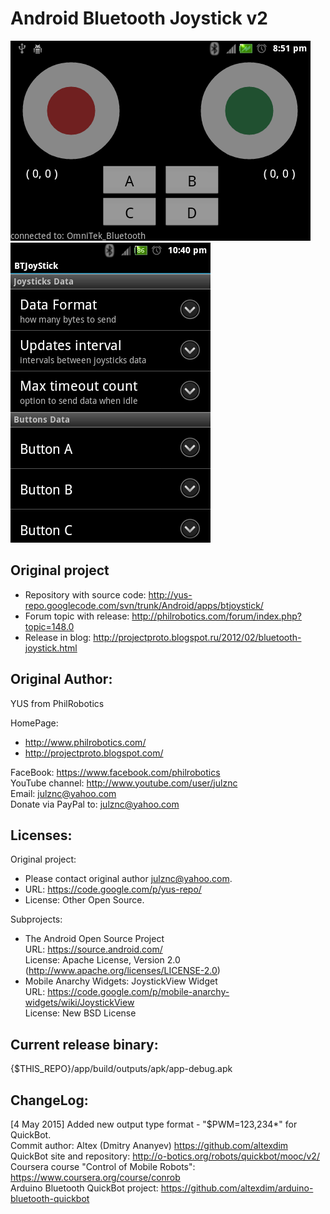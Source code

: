 Android Bluetooth Joystick v2
=============================

![Main screen](/screenshots/main_screen.png?raw=true "Main screen")
![Options menu](/screenshots/options_menu.png?raw=true "Options menu")

Original project
-----------------------------
* Repository with source code: http://yus-repo.googlecode.com/svn/trunk/Android/apps/btjoystick/
* Forum topic with release: http://philrobotics.com/forum/index.php?topic=148.0
* Release in blog: http://projectproto.blogspot.ru/2012/02/bluetooth-joystick.html

Original Author: 
-----------------------------
YUS from PhilRobotics

HomePage:
* http://www.philrobotics.com/
* http://projectproto.blogspot.com/

FaceBook: https://www.facebook.com/philrobotics  
YouTube channel: http://www.youtube.com/user/julznc  
Email: julznc@yahoo.com  
Donate via PayPal to: julznc@yahoo.com

Licenses:
-----------------------------
Original project: 
* Please contact original author julznc@yahoo.com.
* URL: https://code.google.com/p/yus-repo/
* License: Other Open Source.

Subprojects:
* The Android Open Source Project  
URL: https://source.android.com/  
License: Apache License, Version 2.0 (http://www.apache.org/licenses/LICENSE-2.0)  
* Mobile Anarchy Widgets: JoystickView Widget  
URL: https://code.google.com/p/mobile-anarchy-widgets/wiki/JoystickView  
License: New BSD License


Current release binary:
-----------------------------
{$THIS_REPO}/app/build/outputs/apk/app-debug.apk

ChangeLog:
-----------------------------
[4 May 2015] Added new output type format - "$PWM=123,234\*" for QuickBot.  
    Commit author: Altex (Dmitry Ananyev) https://github.com/altexdim  
    QuickBot site and repository: http://o-botics.org/robots/quickbot/mooc/v2/  
    Coursera course "Control of Mobile Robots": https://www.coursera.org/course/conrob  
    Arduino Bluetooth QuickBot project: https://github.com/altexdim/arduino-bluetooth-quickbot  
